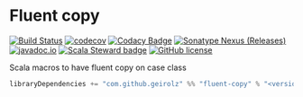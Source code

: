 # Fluent copy
[![Build Status](https://github.com/geirolz/fluent-copy/actions/workflows/cicd.yml/badge.svg)](https://github.com/geirolz/fluent-copy/actions)
[![codecov](https://img.shields.io/codecov/c/github/geirolz/fluent-copy)](https://codecov.io/gh/geirolz/fluent-copy)
[![Codacy Badge](https://app.codacy.com/project/badge/Grade/3101ec45f0114ad0abde91181c8c238c)](https://www.codacy.com/gh/geirolz/fluent-copy/dashboard?utm_source=github.com&amp;utm_medium=referral&amp;utm_content=geirolz/fluent-copy&amp;utm_campaign=Badge_Grade)
[![Sonatype Nexus (Releases)](https://img.shields.io/nexus/r/com.github.geirolz/fluent-copy-core_2.13?server=https%3A%2F%2Foss.sonatype.org)](https://mvnrepository.com/artifact/com.github.geirolz/fluent-copy-core)
[![javadoc.io](https://javadoc.io/badge2/com.github.geirolz/fluent-copy-core_2.13/javadoc.io.svg)](https://javadoc.io/doc/com.github.geirolz/fluent-copy-core_2.13)
[![Scala Steward badge](https://img.shields.io/badge/Scala_Steward-helping-blue.svg?style=flat&logo=data:image/png;base64,iVBORw0KGgoAAAANSUhEUgAAAA4AAAAQCAMAAAARSr4IAAAAVFBMVEUAAACHjojlOy5NWlrKzcYRKjGFjIbp293YycuLa3pYY2LSqql4f3pCUFTgSjNodYRmcXUsPD/NTTbjRS+2jomhgnzNc223cGvZS0HaSD0XLjbaSjElhIr+AAAAAXRSTlMAQObYZgAAAHlJREFUCNdNyosOwyAIhWHAQS1Vt7a77/3fcxxdmv0xwmckutAR1nkm4ggbyEcg/wWmlGLDAA3oL50xi6fk5ffZ3E2E3QfZDCcCN2YtbEWZt+Drc6u6rlqv7Uk0LdKqqr5rk2UCRXOk0vmQKGfc94nOJyQjouF9H/wCc9gECEYfONoAAAAASUVORK5CYII=)](https://scala-steward.org)
[![GitHub license](https://img.shields.io/github/license/geirolz/fluent-copy)](https://github.com/geirolz/fluent-copy/blob/master/LICENSE)

Scala macros to have fluent copy on case class 

```sbt
libraryDependencies += "com.github.geirolz" %% "fluent-copy" % "<version>"
```